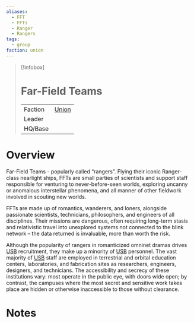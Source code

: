 ```yaml
---
aliases:
  - FFT
  - FFTs
  - Ranger
  - Rangers
tags:
  - group
faction: union
---
```

> [!infobox] 
> # Far-Field Teams
> | | |
> | ---- | ---- |
> | Faction | [Union](Union.md) |
> | Leader |  |
> | HQ/Base | |


# Overview
Far-Field Teams - popularly called “rangers”. Flying their iconic Ranger-class nearlight ships, FFTs are small parties of scientists and support staff responsible for venturing to never-before-seen worlds, exploring uncanny or anomalous interstellar phenomena, and all manner of other fieldwork involved in scouting new worlds.

FFTs are made up of romantics, wanderers, and loners, alongside passionate scientists, technicians, philosophers, and engineers of all disciplines. Their missions are dangerous, often requiring long-term stasis and relativistic travel into unexplored systems not connected to the blink network – the data returned is invaluable, more than worth the risk.

Although the popularity of rangers in romanticized omninet dramas drives [USB](Union%20Science%20Bureau.md) recruitment, they make up a minority of [USB](Union%20Science%20Bureau.md) personnel. The vast majority of [USB](Union%20Science%20Bureau.md) staff are employed in terrestrial and orbital education centers, laboratories, and fabrication sites as researchers, engineers, designers, and technicians. The accessibility and secrecy of these institutions vary: most operate in the public eye, with doors wide open; by contrast, the campuses where the most secret and sensitive work takes place are hidden or otherwise inaccessible to those without clearance.

# Notes